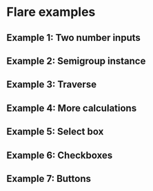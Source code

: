 # Flare examples
## Example 1: Two number inputs

<div id="example-1" ></div>

## Example 2: Semigroup instance

<div id="example-2" ></div>

## Example 3: Traverse
<div id="example-3" ></div>

## Example 4: More calculations

<div id="example-4" ></div>

## Example 5: Select box

<div id="example-5" ></div>

## Example 6: Checkboxes

<div id="example-6" ></div>

## Example 7: Buttons

<div id="example-7" ></div>

<script src="target/scala-2.12/owlet-fastopt.js"></script>
